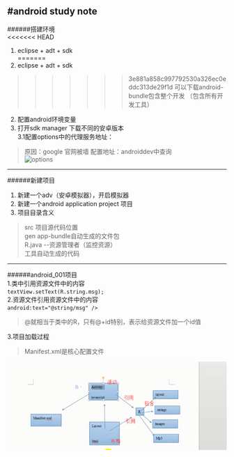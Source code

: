 #android study note  
---
######搭建环境  
<<<<<<< HEAD
1. eclipse + adt + sdk    
=======
1. eclipse + adt + sdk  
>>>>>>> 3e881a858c997792530a326ec0eddc313de29f1d
> 可以下载android-bundle包含整个开发 （包含所有开发工具）  
2. 配置android环境变量  
3. 打开sdk manager 下载不同的安卓版本    
3.1配置options中的代理服务地址：
> 原因：google 官网被墙
> 配置地址：androiddev中查询	
![options](http://i.imgur.com/Y6JkULY.png)  

---
######新建项目  
1. 新建一个adv（安卓模拟器），开启模拟器  
2. 新建一个android application project 项目  
3. 项目目录含义  
> src 项目源代码位置  
> gen app-bundle自动生成的文件包  
> R.java --资源管理者（监控资源）  
> 工具自动生成的代码  
 
			
---
######android_001项目  
1.类中引用资源文件中的内容  
`textView.setText(R.string.msg);`  
2.资源文件引用资源文件中的内容       
`android:text="@string/msg" />`	           		
> @就相当于类中的R，只有@+id特别，表示给资源文件加一个id值  

3.项目加载过程   
> Manifest.xml是核心配置文件    
  
![android调用过程](https://github.com/tonghuajianghan/android/blob/master/img/android_guocheng1.jpg)

